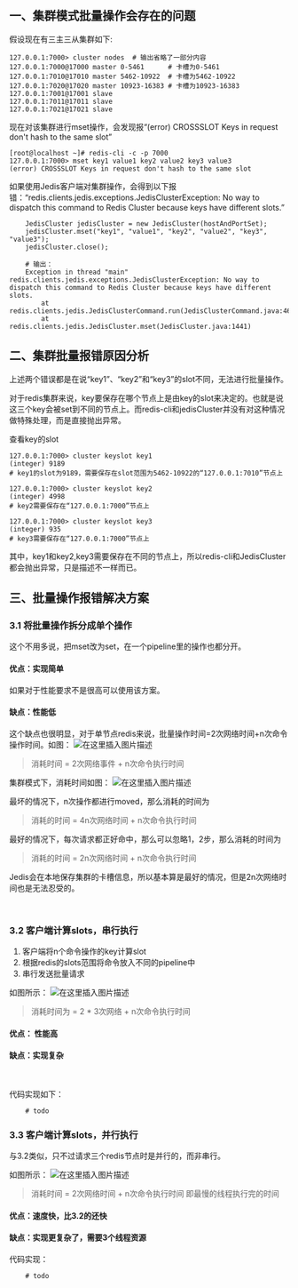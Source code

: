 ## 一、集群模式批量操作会存在的问题

假设现在有三主三从集群如下:

    127.0.0.1:7000> cluster nodes  # 输出省略了一部分内容
    127.0.0.1:7000@17000 master 0-5461      # 卡槽为0-5461
    127.0.0.1:7010@17010 master 5462-10922  # 卡槽为5462-10922
    127.0.0.1:7020@17020 master 10923-16383 # 卡槽为10923-16383
    127.0.0.1:7001@17001 slave
    127.0.0.1:7011@17011 slave
    127.0.0.1:7021@17021 slave
    
现在对该集群进行mset操作，会发现报“(error) CROSSSLOT Keys in request don't hash to the same slot”
    
        
    [root@localhost ~]# redis-cli -c -p 7000
    127.0.0.1:7000> mset key1 value1 key2 value2 key3 value3
    (error) CROSSSLOT Keys in request don't hash to the same slot
    
    
如果使用Jedis客户端对集群操作，会得到以下报错：“redis.clients.jedis.exceptions.JedisClusterException: No way to dispatch this command to Redis Cluster because keys have different slots.”


        JedisCluster jedisCluster = new JedisCluster(hostAndPortSet);
        jedisCluster.mset("key1", "value1", "key2", "value2", "key3", "value3");
        jedisCluster.close();
        
        # 输出：
        Exception in thread "main" redis.clients.jedis.exceptions.JedisClusterException: No way to dispatch this command to Redis Cluster because keys have different slots.
            at redis.clients.jedis.JedisClusterCommand.run(JedisClusterCommand.java:46)
            at redis.clients.jedis.JedisCluster.mset(JedisCluster.java:1441)
            
            
## 二、集群批量报错原因分析

上述两个错误都是在说“key1”、“key2”和“key3”的slot不同，无法进行批量操作。

对于redis集群来说，key要保存在哪个节点上是由key的slot来决定的。也就是说这三个key会被set到不同的节点上。而redis-cli和jedisCluster并没有对这种情况做特殊处理，而是直接抛出异常。

查看key的slot

    127.0.0.1:7000> cluster keyslot key1
    (integer) 9189
    # key1的slot为9189，需要保存在slot范围为5462-10922的“127.0.0.1:7010”节点上
    
    127.0.0.1:7000> cluster keyslot key2
    (integer) 4998
    # key2需要保存在“127.0.0.1:7000”节点上
    
    127.0.0.1:7000> cluster keyslot key3
    (integer) 935
    # key3需要保存在“127.0.0.1:7000”节点上
    
其中，key1和key2,key3需要保存在不同的节点上，所以redis-cli和JedisCluster都会抛出异常，只是描述不一样而已。


## 三、批量操作报错解决方案

### 3.1 将批量操作拆分成单个操作

这个不用多说，把mset改为set，在一个pipeline里的操作也都分开。

#### 优点：实现简单
如果对于性能要求不是很高可以使用该方案。


#### 缺点：性能低
这个缺点也很明显，对于单节点redis来说，批量操作时间=2次网络时间+n次命令操作时间。如图：
![在这里插入图片描述](https://img-blog.csdnimg.cn/20190906100405892.png?x-oss-process=image/watermark,type_ZmFuZ3poZW5naGVpdGk,shadow_10,text_aHR0cHM6Ly9ibG9nLmNzZG4ubmV0L3poYW9ob25nZmVpXzM1OA==,size_16,color_FFFFFF,t_70)
> 消耗时间 = 2次网络事件 + n次命令执行时间

集群模式下，消耗时间如图：
![在这里插入图片描述](https://img-blog.csdnimg.cn/20190906100946616.png?x-oss-process=image/watermark,type_ZmFuZ3poZW5naGVpdGk,shadow_10,text_aHR0cHM6Ly9ibG9nLmNzZG4ubmV0L3poYW9ob25nZmVpXzM1OA==,size_16,color_FFFFFF,t_70)

最坏的情况下，n次操作都进行moved，那么消耗的时间为
> 消耗的时间 = 4n次网络时间 + n次命令执行时间

最好的情况下，每次请求都正好命中，那么可以忽略1，2步，那么消耗的时间为
> 消耗的时间 = 2n次网络时间 + n次命令执行时间

Jedis会在本地保存集群的卡槽信息，所以基本算是最好的情况，但是2n次网络时间也是无法忍受的。

<br>

### 3.2 客户端计算slots，串行执行
1. 客户端将n个命令操作的key计算slot
2. 根据redis的slots范围将命令放入不同的pipeline中
3. 串行发送批量请求

如图所示：
![在这里插入图片描述](https://img-blog.csdnimg.cn/20190906102528967.png?x-oss-process=image/watermark,type_ZmFuZ3poZW5naGVpdGk,shadow_10,text_aHR0cHM6Ly9ibG9nLmNzZG4ubmV0L3poYW9ob25nZmVpXzM1OA==,size_16,color_FFFFFF,t_70)
> 消耗时间为 = 2 * 3次网络 + n次命令执行时间

#### 优点： 性能高
#### 缺点：实现复杂

<br>

代码实现如下：

		# todo

### 3.3 客户端计算slots，并行执行
与3.2类似，只不过请求三个redis节点时是并行的，而非串行。

如图所示：
![在这里插入图片描述](https://img-blog.csdnimg.cn/20190906103640570.png?x-oss-process=image/watermark,type_ZmFuZ3poZW5naGVpdGk,shadow_10,text_aHR0cHM6Ly9ibG9nLmNzZG4ubmV0L3poYW9ob25nZmVpXzM1OA==,size_16,color_FFFFFF,t_70)
> 消耗时间 = 2次网络时间 + n次命令执行时间
> 即最慢的线程执行完的时间

#### 优点：速度快，比3.2的还快
#### 缺点：实现更复杂了，需要3个线程资源

代码实现：

		# todo
